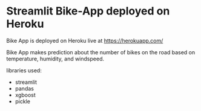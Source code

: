 # Streamlit Bike-App deployed on Heroku


Bike App is deployed on Heroku live at https://herokuapp.com/

Bike App makes prediction about the number of bikes on the road based on temperature, humidity, and windspeed.

libraries used:

- streamlit
- pandas
- xgboost
- pickle